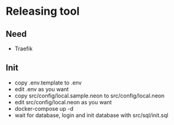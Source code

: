 # Releasing tool

## Need
- Traefik

## Init
- copy .env.template to .env
- edit .env as you want
- copy src/config/local.sample.neon to src/config/local.neon
- edit src/config/local.neon as you want
- docker-compose up -d
- wait for database, login and init database with src/sql/init.sql
